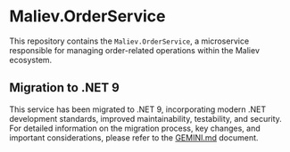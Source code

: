 # Maliev.OrderService

This repository contains the `Maliev.OrderService`, a microservice responsible for managing order-related operations within the Maliev ecosystem.

## Migration to .NET 9

This service has been migrated to .NET 9, incorporating modern .NET development standards, improved maintainability, testability, and security. For detailed information on the migration process, key changes, and important considerations, please refer to the [GEMINI.md](GEMINI.md) document.
